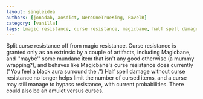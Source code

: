 ```yaml
---
layout: singleidea
authors: [jonadab, aosdict, NeroOneTrueKing, PavelB]
category: [vanilla]
tags: [magic resistance, curse resistance, magicbane, half spell damage]
---
```

Split curse resistance off from magic resistance. Curse resistance is granted only as an extrinsic by a couple of artifacts, including Magicbane, and ''maybe'' some mundane item that isn't any good otherwise (a mummy wrapping?), and behaves like Magicbane's curse resistance does currently ("You feel a black aura surround the <item>.") Half spell damage without curse resistance no longer helps limit the number of cursed items, and a curse may still manage to bypass resistance, with current probabilities. There could also be an amulet versus curses.
